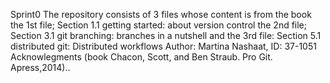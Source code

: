 Sprint0
The repository consists of 3 files whose content is from the book
the 1st file; Section 1.1 getting started: about version control
the 2nd file; Section 3.1 git branching: branches in a nutshell
and the 3rd file: Section 5.1 distributed git: Distributed workflows
Author: Martina Nashaat, ID: 37-1051
Acknowlegments (book Chacon, Scott, and Ben Straub. Pro Git. Apress,2014)..


